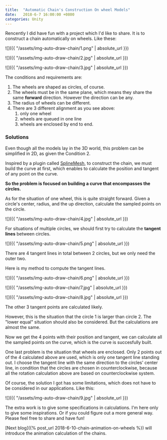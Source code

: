 ```yaml
---
title:  "Automatic Chain's Construction On wheel Models"
date:   2018-6-7 16:00:00 +0800
categories: Unity
---
```




Rencently I did have fun with a project which I'd like to share. It is to construct a chain automatically on wheels. Like these:

![]({{ "/assets/img-auto-draw-chain/1.png" | absolute_url }})

![]({{ "/assets/img-auto-draw-chain/2.jpg" | absolute_url }})

![]({{ "/assets/img-auto-draw-chain/3.jpg" | absolute_url }})



The conditions and requirements are:

1. The wheels are shaped as circles, of course. 
2. The wheels must be in the same plane, which means they share the same **forward** direction. However the direction can be any.
3. The radius of wheels can be different.
4. There are 3 different alignment as you see above: 
   1. only one wheel
   2. wheels are queued in one line
   3. wheels are enclosed by end to end.



### Solutions

Even though all the models lay in the 3D world, this problem can be simplified in 2D, as given the Condition 2.

Inspired by a plugin called [SplineMesh](https://assetstore.unity.com/packages/tools/modeling/splinemesh-104989), to construct the chain, we must build the curve at first, which enables to calculate the position and tangent of any point on the curve.

**So the problem is focused on building a curve that encompasses the circles.**

As for the situation of one wheel, this is quite straight forward. Given a circle's center, radius, and the up direction, calculate the sampled points on the circle.

![]({{ "/assets/img-auto-draw-chain/4.jpg" | absolute_url }})

For situations of multiple circles, we should first try to calculate the **tangent lines** between circles.

![]({{ "/assets/img-auto-draw-chain/5.png" | absolute_url }})

There are 4 tangent lines in total between 2 circles, but we only need the outer two.

Here is my method to compute the tangent lines.

![]({{ "/assets/img-auto-draw-chain/6.png" | absolute_url }})

![]({{ "/assets/img-auto-draw-chain/7.jpg" | absolute_url }})

![]({{ "/assets/img-auto-draw-chain/8.jpg" | absolute_url }})

The other 3 tangent points are calculated likely.

However, this is the situation that the circle 1 is larger than circle 2. The "lower equal" situation should also be considered. But the calculations are almost the same.

Now we get the 4 points with their position and tangent, we can calculate all the sampled points on the curve, which is the curve is succesfully built.



One last problem is the situation that wheels are enclosed. Only 2 points out of the 4 calculated above are used, which is only one tangent line standing out. I choose the tangent line with the same direction to the circles' center line, in condition that the circles are chosen in counterclockwise, because all the rotation calculation above are based on counterclockwise system. 



Of course, the solution I got has some limitations, which does not have to be considered in our applications. Like this:

![]({{ "/assets/img-auto-draw-chain/9.jpg" | absolute_url }})

The extra work is to give some specifications in calculations. I'm here only to give some inspirations. Or if you could figure out a more general way.  Please feel free to share and have fun!



[Next blog]({% post_url 2018-6-10-chain-animation-on-wheels %}) will introduce the animation calculation of the chains.